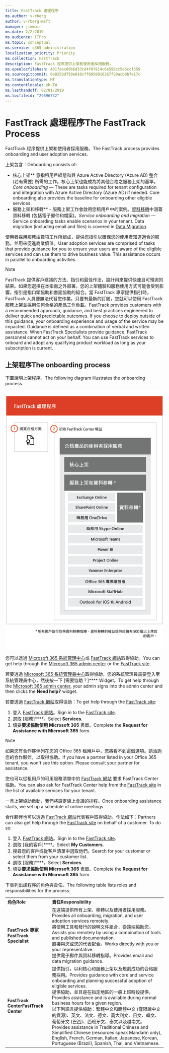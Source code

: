 ```yaml
---
title: FastTrack 處理程序
ms.author: v-rberg
author: v-rberg-msft
manager: jimmuir
ms.date: 2/2/2019
ms.audience: ITPro
ms.topic: conceptual
ms.service: o365-administration
localization_priority: Priority
ms.collection: FastTrack
description: FastTrack 程序提供上架和使用者採用服務。
ms.openlocfilehash: 401faec69b6d33cd4f07814c6e598cc5e5ccf359
ms.sourcegitcommit: 0a8250d759e010cff6958016267f29acb0b7e17c
ms.translationtype: HT
ms.contentlocale: zh-TW
ms.lasthandoff: 02/01/2019
ms.locfileid: "29696732"
---
```

# <a name="the-fasttrack-process"></a><span data-ttu-id="76121-103">FastTrack 處理程序</span><span class="sxs-lookup"><span data-stu-id="76121-103">The FastTrack Process</span></span>

<span data-ttu-id="76121-104">FastTrack 程序提供上架和使用者採用服務。</span><span class="sxs-lookup"><span data-stu-id="76121-104">The FastTrack process provides onboarding and user adoption services.</span></span> 
  
<span data-ttu-id="76121-105">上架包含︰</span><span class="sxs-lookup"><span data-stu-id="76121-105">Onboarding consists of:</span></span>
  
- <span data-ttu-id="76121-p101">核心上架\*\*  意指租用戶組態和與 Azure Active Directory (Azure AD) 整合 (若有需要) 所需的工作。核心上架也能成為將其他合格之服務上架的基準。</span><span class="sxs-lookup"><span data-stu-id="76121-p101">*Core onboarding* — These are tasks required for tenant configuration and integration with Azure Active Directory (Azure AD) if needed. Core onboarding also provides the baseline for onboarding other eligible services.</span></span> 
- <span data-ttu-id="76121-p102">服務上架和移轉\*\* - 服務上架工作會啟用您租用戶中的案例。[資料移轉](O365-data-migration.md)中涵蓋資料移轉 (包括電子郵件和檔案)。</span><span class="sxs-lookup"><span data-stu-id="76121-p102">*Service onboarding and migration* — Service onboarding tasks enable scenarios in your tenant. Data migration (including email and files) is covered in [Data Migration](O365-data-migration.md).</span></span> 
    
<span data-ttu-id="76121-p103">使用者採用服務由數項工作所組成，提供您指引以確保您的使用者知道適合的服務，並用來促進商業價值。</span><span class="sxs-lookup"><span data-stu-id="76121-p103">User adoption services are comprised of tasks that provide guidance for you to ensure your users are aware of the eligible services and can use them to drive business value. This assistance occurs in parallel to onboarding activities.</span></span>
  
> [!NOTE]
> <span data-ttu-id="76121-p104">FastTrack 提供客戶建議的方法、指引和最佳作法，設計用來提供快速且可預測的結果。如果您選擇在本指南之外部署，您的上架體驗和服務使用方式可能會受到影響。指引是指口頭協助和書面協助的組合。當 FastTrack 專家提供指引時，FastTrack 人員便無法代替您作業。只要有最新的訂閱，您就可以使用 FastTrack 服務上架並採用任何合格的產品工作負載。</span><span class="sxs-lookup"><span data-stu-id="76121-p104">FastTrack provides customers with a recommended approach, guidance, and best practices engineered to deliver quick and predictable outcomes. If you choose to deploy outside of this guidance, your onboarding experience and usage of the service may be impacted. Guidance is defined as a combination of verbal and written assistance. When FastTrack Specialists provide guidance, FastTrack personnel cannot act on your behalf. You can use FastTrack services to onboard and adopt any qualifying product workload as long as your subscription is current.</span></span> 
  
## <a name="the-onboarding-process"></a><span data-ttu-id="76121-117">上架程序</span><span class="sxs-lookup"><span data-stu-id="76121-117">The onboarding process</span></span>

<span data-ttu-id="76121-118">下圖說明上架程序。</span><span class="sxs-lookup"><span data-stu-id="76121-118">The following diagram illustrates the onboarding process.</span></span>
  
![使用上架權益的時間表](media/O365-Onboarding-Timeline.png)
  
<span data-ttu-id="76121-120">您可以透過 [Microsoft 365 系統管理中心](https://go.microsoft.com/fwlink/?linkid=2032704)或 [FastTrack 網站](https://go.microsoft.com/fwlink/?linkid=780698)取得協助。</span><span class="sxs-lookup"><span data-stu-id="76121-120">You can get help through the [Microsoft 365 admin center](https://go.microsoft.com/fwlink/?linkid=2032704) or the [FastTrack site](https://go.microsoft.com/fwlink/?linkid=780698).</span></span> 

<span data-ttu-id="76121-121">若要透過 [Microsoft 365 系統管理員中心](https://go.microsoft.com/fwlink/?linkid=2032704)取得協助，您的系統管理員需要登入至系統管理員中心，然後按一下 [需要協助？]\*\*\*\* Widget。</span><span class="sxs-lookup"><span data-stu-id="76121-121">To get help through the [Microsoft 365 admin center](https://go.microsoft.com/fwlink/?linkid=2032704), your admin signs into the admin center and then clicks the **Need help?** widget.</span></span> 

<span data-ttu-id="76121-122">若要透過 [FastTrack 網站](https://go.microsoft.com/fwlink/?linkid=780698)取得協助：</span><span class="sxs-lookup"><span data-stu-id="76121-122">To get help through the [FastTrack site](https://go.microsoft.com/fwlink/?linkid=780698):</span></span> 
1.  <span data-ttu-id="76121-123">登入 [FastTrack 網站](https://go.microsoft.com/fwlink/?linkid=780698)。</span><span class="sxs-lookup"><span data-stu-id="76121-123">Sign in to the [FastTrack site](https://go.microsoft.com/fwlink/?linkid=780698).</span></span> 
2.  <span data-ttu-id="76121-124">選取 [服務]\*\*\*\*。</span><span class="sxs-lookup"><span data-stu-id="76121-124">Select **Services**.</span></span>
3.  <span data-ttu-id="76121-125">填妥**要求協助使用 Microsoft 365** 表單。</span><span class="sxs-lookup"><span data-stu-id="76121-125">Complete the **Request for Assistance with Microsoft 365** form.</span></span> 
> [!NOTE]
>  <span data-ttu-id="76121-p105">如果您有合作夥伴列在您的 Office 365 租用戶中，您將看不到這個選項。請洽詢您的合作夥伴，以取得協助。</span><span class="sxs-lookup"><span data-stu-id="76121-p105">If you have a partner listed in your Office 365 tenant, you won't see this option. Please consult your partner for assistance.</span></span> 
  
 <span data-ttu-id="76121-128">您也可以從租用戶的可用服務清單中的 [FastTrack 網站](https://go.microsoft.com/fwlink/?linkid=780698) 要求 FastTrack Center 協助。</span><span class="sxs-lookup"><span data-stu-id="76121-128">You can also ask for FastTrack Center help from the [FastTrack site](https://go.microsoft.com/fwlink/?linkid=780698) in the list of available services for your tenant.</span></span> 
    
 <span data-ttu-id="76121-129">一旦上架協助啟動，我們將設定線上會議的排程。</span><span class="sxs-lookup"><span data-stu-id="76121-129">Once onboarding assistance starts, we set up a schedule of online meetings.</span></span>
    
<span data-ttu-id="76121-p106">合作夥伴也可以透過 [FastTrack 網站](https://go.microsoft.com/fwlink/?linkid=780698)代表客戶取得協助。作法如下：</span><span class="sxs-lookup"><span data-stu-id="76121-p106">Partners can also get help through the [FastTrack site](https://go.microsoft.com/fwlink/?linkid=780698) on behalf of a customer. To do so:</span></span>
1.  <span data-ttu-id="76121-132">登入 [FastTrack 網站](https://go.microsoft.com/fwlink/?linkid=780698)。</span><span class="sxs-lookup"><span data-stu-id="76121-132">Sign in to the [FastTrack site](https://go.microsoft.com/fwlink/?linkid=780698).</span></span> 
2.  <span data-ttu-id="76121-133">選取 [我的客戶]\*\*\*\*。</span><span class="sxs-lookup"><span data-stu-id="76121-133">Select **My Customers**.</span></span>
3.  <span data-ttu-id="76121-134">搜尋您的客戶或從客戶清單中選取他們。</span><span class="sxs-lookup"><span data-stu-id="76121-134">Search for your customer or select them from your customer list.</span></span>
4.  <span data-ttu-id="76121-135">選取 [服務]\*\*\*\*。</span><span class="sxs-lookup"><span data-stu-id="76121-135">Select **Services**.</span></span>
5.  <span data-ttu-id="76121-136">填妥**要求協助使用 Microsoft 365** 表單。</span><span class="sxs-lookup"><span data-stu-id="76121-136">Complete the **Request for Assistance with Microsoft 365** form.</span></span> 

<span data-ttu-id="76121-137">下表列出該程序的角色與責任。</span><span class="sxs-lookup"><span data-stu-id="76121-137">The following table lists roles and responsibilities for the process.</span></span>
    
|||
|:-----|:-----|
|<span data-ttu-id="76121-138">**角色**</span><span class="sxs-lookup"><span data-stu-id="76121-138">**Role**</span></span> <br/> |<span data-ttu-id="76121-139">**責任**</span><span class="sxs-lookup"><span data-stu-id="76121-139">**Responsibility**</span></span> <br/> |
|<span data-ttu-id="76121-140">**FastTrack 專家**</span><span class="sxs-lookup"><span data-stu-id="76121-140">**FastTrack Specialist**</span></span> <br/> |<span data-ttu-id="76121-141">在遠端提供所有上架、移轉以及使用者採用服務。</span><span class="sxs-lookup"><span data-stu-id="76121-141">Provides all onboarding, migration, and user adoption services remotely.</span></span>  <br/> <span data-ttu-id="76121-142">將使用工具和發行的說明文件組合，從遠端協助您。</span><span class="sxs-lookup"><span data-stu-id="76121-142">Assists you remotely by using a combination of tools and published documentation.</span></span> <br/> <span data-ttu-id="76121-143">直接與您或您的代表配合。</span><span class="sxs-lookup"><span data-stu-id="76121-143">Works directly with you or your representative.</span></span> <br/> <span data-ttu-id="76121-144">提供電子郵件與資料移轉指導。</span><span class="sxs-lookup"><span data-stu-id="76121-144">Provides email and data migration guidance.</span></span>|
|<span data-ttu-id="76121-145">**FastTrack Center**</span><span class="sxs-lookup"><span data-stu-id="76121-145">**FastTrack Center**</span></span>  <br/> |<span data-ttu-id="76121-146">提供指引，以利核心和服務上架以及規劃成功的合格服務採用。</span><span class="sxs-lookup"><span data-stu-id="76121-146">Provides guidance with core and service onboarding and planning successful adoption of eligible services.</span></span>  <br/> <span data-ttu-id="76121-147">提供協助，並且是在指定地區的一般上班時段提供。</span><span class="sxs-lookup"><span data-stu-id="76121-147">Provides assistance and is available during normal business hours for a given region.</span></span> <br/> <span data-ttu-id="76121-148">以下列語言提供協助：繁體中文和簡體中文 (僅限說中文的資源)、英文、法文、德文、義大利文、日文、韓文、葡萄牙文 (巴西)、西班牙文、泰文以及越南文。</span><span class="sxs-lookup"><span data-stu-id="76121-148">Provides assistance in Traditional Chinese and Simplified Chinese (resources speak Mandarin only), English, French, German, Italian, Japanese, Korean, Portuguese (Brazil), Spanish, Thai, and Vietnamese.</span></span>|


  

